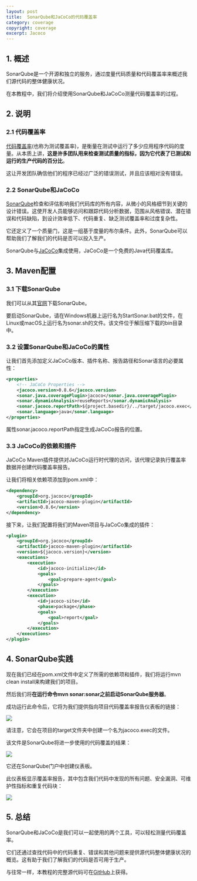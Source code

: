 ```yaml
---
layout: post
title:  SonarQube和JaCoCo的代码覆盖率
category: coverage
copyright: coverage
excerpt: Jacoco
---
```


## 1. 概述

SonarQube是一个开源和独立的服务，通过度量代码质量和代码覆盖率来概述我们源代码的整体健康状况。

在本教程中，我们将介绍使用SonarQube和JaCoCo测量代码覆盖率的过程。

## 2. 说明

### 2.1 代码覆盖率

[代码覆盖率](https://www.baeldung.com/cs/code-coverage)(也称为测试覆盖率)，是衡量在测试中运行了多少应用程序代码的度量。从本质上讲，**这是许多团队用来检查测试质量的指标，因为它代表了已测试和运行的生产代码的百分比**。

这让开发团队确信他们的程序已经过广泛的错误测试，并且应该相对没有错误。

### 2.2 SonarQube和JaCoCo

[SonarQube](https://www.baeldung.com/sonar-qube)检查和评估影响我们代码库的所有内容，从微小的风格细节到关键的设计错误。这使开发人员能够访问和跟踪代码分析数据，范围从风格错误、潜在错误和代码缺陷，到设计效率低下、代码重复、缺乏测试覆盖率和过度复杂性。

它还定义了一个质量门，这是一组基于度量的布尔条件。此外，SonarQube可以帮助我们了解我们的代码是否可以投入生产。

SonarQube与[JaCoCo](https://www.baeldung.com/jacoco)集成使用，JaCoCo是一个免费的Java代码覆盖库。

## 3. Maven配置

### 3.1 下载SonarQube

我们可以从其[官网](https://www.sonarqube.org/downloads/)下载SonarQube。

要启动SonarQube，请在Windows机器上运行名为StartSonar.bat的文件，在Linux或macOS上运行名为sonar.sh的文件。该文件位于解压缩下载的bin目录中。

### 3.2 设置SonarQube和JaCoCo的属性

让我们首先添加定义JaCoCo版本、插件名称、报告路径和Sonar语言的必要属性：

```xml
<properties>
    <!-- JaCoCo Properties -->
    <jacoco.version>0.8.6</jacoco.version>
    <sonar.java.coveragePlugin>jacoco</sonar.java.coveragePlugin>
    <sonar.dynamicAnalysis>reuseReports</sonar.dynamicAnalysis>
    <sonar.jacoco.reportPath>${project.basedir}/../target/jacoco.exec</sonar.jacoco.reportPath>
    <sonar.language>java</sonar.language>
</properties>
```

属性sonar.jacoco.reportPath指定生成JaCoCo报告的位置。

### 3.3 JaCoCo的依赖和插件

JaCoCo Maven插件提供对JaCoCo运行时代理的访问，该代理记录执行覆盖率数据并创建代码覆盖率报告。

让我们将相关依赖项添加到pom.xml中：

```xml
<dependency>
    <groupId>org.jacoco</groupId> 
    <artifactId>jacoco-maven-plugin</artifactId>
    <version>0.8.6</version>
</dependency>
```

接下来，让我们配置将我们的Maven项目与JaCoCo集成的插件：

```xml
<plugin>
    <groupId>org.jacoco</groupId>
    <artifactId>jacoco-maven-plugin</artifactId>
    <version>${jacoco.version}</version>
    <executions>
        <execution>
            <id>jacoco-initialize</id>
            <goals>
                <goal>prepare-agent</goal>
            </goals>
        </execution>
        <execution>
            <id>jacoco-site</id>
            <phase>package</phase>
            <goals>
                <goal>report</goal>
            </goals>
        </execution>
    </executions>
</plugin>
```

## 4. SonarQube实践

现在我们已经在pom.xml文件中定义了所需的依赖项和插件，我们将运行mvn clean install来构建我们的项目。

然后我们将**在运行命令mvn sonar:sonar之前启动SonarQube服务器**。

成功运行此命令后，它将为我们提供指向项目代码覆盖率报告仪表板的链接：

![](/assets/images/2023/test-lib/sonarqubejacoco01.png)

请注意，它会在项目的target文件夹中创建一个名为jacoco.exec的文件。

该文件是SonarQube将进一步使用的代码覆盖的结果：

![](/assets/images/2023/test-lib/sonarqubejacoco02.png)

它还在SonarQube门户中创建仪表板。

此仪表板显示覆盖率报告，其中包含我们代码中发现的所有问题、安全漏洞、可维护性指标和重复代码块：

![](/assets/images/2023/test-lib/sonarqubejacoco03.png)

## 5. 总结

SonarQube和JaCoCo是我们可以一起使用的两个工具，可以轻松测量代码覆盖率。

它们还通过查找代码中的代码重复、错误和其他问题来提供源代码整体健康状况的概览。这有助于我们了解我们的代码是否可用于生产。

与往常一样，本教程的完整源代码可在[GitHub](https://github.com/tuyucheng7/taketoday-tutorial4j/tree/master/software.test/testing-libraries-2)上获得。